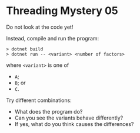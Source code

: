 # Threading Mystery 05 #

Do not look at the code yet!

Instead, compile and run the program:

```
> dotnet build
> dotnet run -- <variant> <number of factors>
```

where `<variant>` is one of

- `A`;
- `B`; or
- `C`.

Try different combinations:

- What does the program do?
- Can you see the variants behave differently?
- If yes, what do you think causes the differences?
